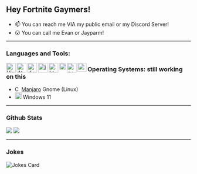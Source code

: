 ## Hey Fortnite Gaymers!

- 📫 You can reach me VIA my public email or my Discord Server!
- 😮 You can call me Evan or Jayparm!
  
 ---

### Languages and Tools:

<img align="left" alt="Visual Studio Code" width="26px" src="https://i.imgur.com/LwSdAlE.png" />
<img align="left" alt="Atom" width="26px" src="https://i.imgur.com/YRDq6lc.png" />
<img align="left" alt="discord.js" width="26px" src="https://i.imgur.com/SI1DZf3.png" />
<img align="left" alt="js" width="26px" src="https://i.imgur.com/3u1wzwE.png" />
<img align="left" alt="html" width="26px" src="https://i.imgur.com/1VQeKGP.png" />
<img align="left" alt="css" width="18px" src="https://i.imgur.com/Zsnk6xl.png" />
<img align="left" alt="node.js" width="26px" src="https://i.imgur.com/tYLFZBh.png" />
<img align="left" alt="python" width="24px" src="https://upload.wikimedia.org/wikipedia/commons/thumb/c/c3/Python-logo-notext.svg/768px-Python-logo-notext.svg.png" />

### Operating Systems: still working on this
- <img alt="C#" width="14px" src="https://i.imgur.com/EjHy8p6.png" /> [Manjaro](https://manjaro.org/) Gnome (Linux)
- <img alt="C#" width="18px" src="https://www.getmyos.com/app_public/files/t/1/2021/06/windows_11_logo_by_getmyos.png" /> Windows 11


---

### Github Stats
![](https://github.com/Jayparm/github-stats/blob/master/generated/overview.svg)
![](https://github.com/Jayparm/github-stats/blob/master/generated/languages.svg)

---
### Jokes
<!-- Markdown -->

![Jokes Card](https://readme-jokes.vercel.app/api)

